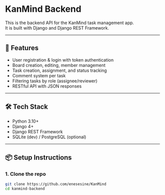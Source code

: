 # KanMind Backend

This is the backend API for the KanMind task management app.  
It is built with Django and Django REST Framework.

---

## 🚀 Features

- User registration & login with token authentication
- Board creation, editing, member management
- Task creation, assignment, and status tracking
- Comment system per task
- Filtering tasks by role (assignee/reviewer)
- RESTful API with JSON responses

---

## 🛠️ Tech Stack

- Python 3.10+
- Django 4+
- Django REST Framework
- SQLite (dev) / PostgreSQL (optional)

---

## 📦 Setup Instructions

### 1. Clone the repo

```bash
git clone https://github.com/enesesine/KanMind
cd kanmind-backend
